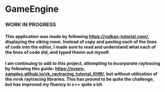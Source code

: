 # GameEngine

### WORK IN PROGRESS
#### This application was made by following https://vulkan-tutorial.com/, displaying the viking room. Instead of copy and pasting each of the lines of code into the editor, I made sure to read and understand what each of the lines of code did, and typed themn out myself.

#### I am continuing to add to this project, attempting to incorporate raytracing by following this guide: https://nvpro-samples.github.io/vk_raytracing_tutorial_KHR/, but without utilization of the nvvk raytracing libraries. This has proved to be quite the challenge, but has improved my fluency in c++ quite a bit.
